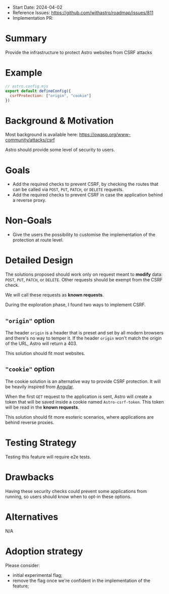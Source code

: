 - Start Date: 2024-04-02
- Reference Issues: https://github.com/withastro/roadmap/issues/811
- Implementation PR: 

# Summary

Provide the infrastructure to protect Astro websites from CSRF attacks

# Example

```js
// astro.config.mjs
export default defineConfig({
  csrfProtection: ["origin", "cookie"]
})
```

# Background & Motivation


Most background is available here: https://owasp.org/www-community/attacks/csrf

Astro should provide some level of security to users.

# Goals

- Add the required checks to prevent CSRF, by checking the routes that can be called via `POST`, `PUT`, `PATCH`, or `DELETE` requests.
- Add the required checks to prevent CSRF in case the application behind a reverse proxy.

# Non-Goals

- Give the users the possibility to customise the implementation of the protection at route level.

# Detailed Design

The solutions proposed should work only on request meant to **modify** data: `POST`, `PUT`, `PATCH`, or `DELETE`. Other requests should be exempt from the CSRF check.

We will call these requests as **known requests**.


During the exploration phase, I found two ways to implement CSRF.

## `"origin"` option

The header `origin` is a header that is preset and set by all modern browsers and there's no way to temper it. If the header `origin` won't match
the origin of the URL, Astro will return a 403.

This solution should fit most websites.

## `"cookie"` option

The cookie solution is an alternative way to provide CSRF protection. It will be heavily inspired from [Angular](https://angular.io/guide/http-security-xsrf-protection).

When the first `GET` request to the application is sent, Astro will create a token that will be saved inside a cookie named `Astro-csrf-token`. This token will be read in the **known requests**.

This solution should fit more esoteric scenarios, where applications are behind reverse proxies.

# Testing Strategy

Testing this feature will require e2e tests.

# Drawbacks

Having these security checks could prevent some applications from running, so users should know when to opt-in these options.

# Alternatives

N/A

# Adoption strategy

Please consider:

- initial experimental flag;
- remove the flag once we're confident in the implementation of the feature;
